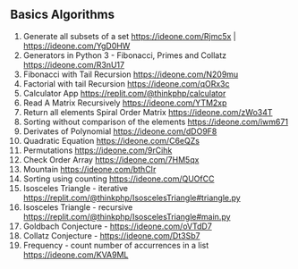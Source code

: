 ## Basics Algorithms

 1. Generate all subsets of a set https://ideone.com/Rjmc5x | https://ideone.com/YgD0HW
 2. Generators in Python 3 - Fibonacci, Primes and Collatz https://ideone.com/R3nU17
 3. Fibonacci with Tail Recursion https://ideone.com/N209mu
 4. Factorial with tail Recursion https://ideone.com/qORx3c
 5. Calculator App https://replit.com/@thinkphp/calculator
 6. Read A Matrix Recursively https://ideone.com/YTM2xp
 7. Return all elements Spiral Order Matrix https://ideone.com/zWo34T
 8. Sorting without comparison of the elements https://ideone.com/iwm671
 9. Derivates of Polynomial https://ideone.com/dDO9F8
10. Quadratic Equation https://ideone.com/C6eQZs
11. Permutations https://ideone.com/9rCihk
12. Check Order Array https://ideone.com/7HM5qx
13. Mountain https://ideone.com/bthCIr
14. Sorting using counting https://ideone.com/QUOfCC
15. Isosceles Triangle - iterative https://replit.com/@thinkphp/IsoscelesTriangle#triangle.py
16. Isosceles Triangle - recursive https://replit.com/@thinkphp/IsoscelesTriangle#main.py
17. Goldbach Conjecture - https://ideone.com/oVTdD7
18. Collatz Conjecture - https://ideone.com/Dt3Sb7
19. Frequency - count number of accurrences in a list https://ideone.com/KVA9ML
